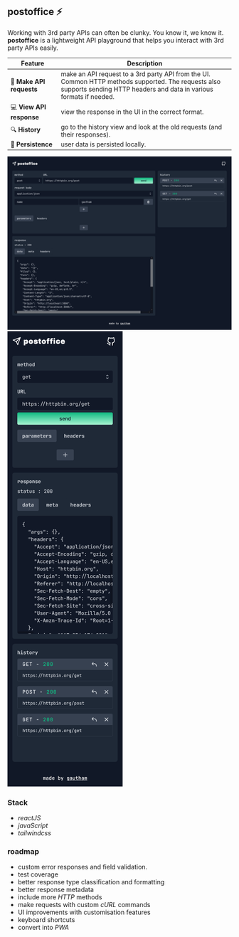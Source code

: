 ## **postoffice**  ⚡

Working with 3rd party APIs can often be clunky. You know it, we know it. **postoffice** is a lightweight API playground that helps you interact with 3rd party APIs easily. 

 Feature | Description
------- | -----------
🚀 **Make API requests** | make an API request to a 3rd party API from the UI. Common HTTP methods supported. The requests also supports sending HTTP headers and data in various formats if needed.
💻 **View API response** | view the response in the UI in the correct format. 
🔍 **History** | go to the history view and look at the old requests (and their responses).
💾 **Persistence** | user data is persisted locally.


 

![screenshot](./assets/ss.png "postoffice")
![screenshot](./assets/ss_mob.png "postoffice")




### **Stack**
 - _reactJS_
 - _javaScript_
 - _tailwindcss_

### **roadmap**
- custom error responses and field validation.
- test coverage 
- better response type classification and formatting
- better response metadata
- include more _HTTP_ methods
- make requests with custom _cURL_ commands
- UI improvements with customisation features
- keyboard shortcuts
- convert into _PWA_ 







 

